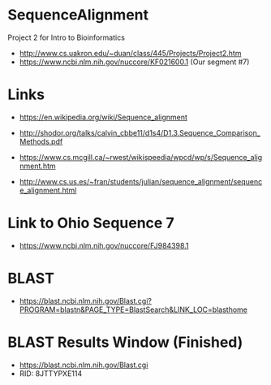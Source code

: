 # SequenceAlignment
Project 2 for Intro to Bioinformatics
* http://www.cs.uakron.edu/~duan/class/445/Projects/Project2.htm
* https://www.ncbi.nlm.nih.gov/nuccore/KF021600.1 (Our segment \#7)

# Links
* https://en.wikipedia.org/wiki/Sequence_alignment

* http://shodor.org/talks/calvin_cbbe11/d1s4/D1.3.Sequence_Comparison_Methods.pdf

* https://www.cs.mcgill.ca/~rwest/wikispeedia/wpcd/wp/s/Sequence_alignment.htm

* http://www.cs.us.es/~fran/students/julian/sequence_alignment/sequence_alignment.html

# Link to Ohio Sequence 7
* https://www.ncbi.nlm.nih.gov/nuccore/FJ984398.1

# BLAST 
* https://blast.ncbi.nlm.nih.gov/Blast.cgi?PROGRAM=blastn&PAGE_TYPE=BlastSearch&LINK_LOC=blasthome

# BLAST Results Window (Finished)
* https://blast.ncbi.nlm.nih.gov/Blast.cgi
* RID: 8JTTYPXE114

